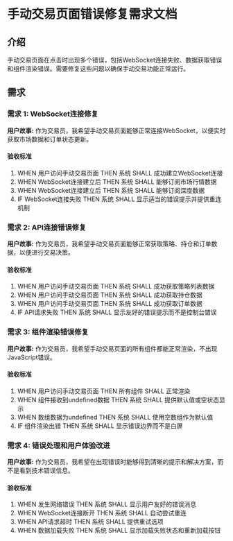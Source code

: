 # 手动交易页面错误修复需求文档

## 介绍

手动交易页面在点击时出现多个错误，包括WebSocket连接失败、数据获取错误和组件渲染错误。需要修复这些问题以确保手动交易功能正常运行。

## 需求

### 需求 1: WebSocket连接修复

**用户故事:** 作为交易员，我希望手动交易页面能够正常连接WebSocket，以便实时获取市场数据和订单状态更新。

#### 验收标准

1. WHEN 用户访问手动交易页面 THEN 系统 SHALL 成功建立WebSocket连接
2. WHEN WebSocket连接建立后 THEN 系统 SHALL 能够订阅市场行情数据
3. WHEN WebSocket连接建立后 THEN 系统 SHALL 能够订阅深度数据
4. IF WebSocket连接失败 THEN 系统 SHALL 显示适当的错误提示并提供重连机制

### 需求 2: API连接错误修复

**用户故事:** 作为交易员，我希望手动交易页面能够正常获取策略、持仓和订单数据，以便进行交易决策。

#### 验收标准

1. WHEN 用户访问手动交易页面 THEN 系统 SHALL 成功获取策略列表数据
2. WHEN 用户访问手动交易页面 THEN 系统 SHALL 成功获取持仓数据
3. WHEN 用户访问手动交易页面 THEN 系统 SHALL 成功获取订单数据
4. IF API请求失败 THEN 系统 SHALL 显示友好的错误提示而不是控制台错误

### 需求 3: 组件渲染错误修复

**用户故事:** 作为交易员，我希望手动交易页面的所有组件都能正常渲染，不出现JavaScript错误。

#### 验收标准

1. WHEN 用户访问手动交易页面 THEN 所有组件 SHALL 正常渲染
2. WHEN 组件接收到undefined数据 THEN 系统 SHALL 提供默认值或空状态显示
3. WHEN 数组数据为undefined THEN 系统 SHALL 使用空数组作为默认值
4. IF 组件渲染出错 THEN 系统 SHALL 显示错误边界而不是白屏

### 需求 4: 错误处理和用户体验改进

**用户故事:** 作为交易员，我希望在出现错误时能够得到清晰的提示和解决方案，而不是看到技术错误信息。

#### 验收标准

1. WHEN 发生网络错误 THEN 系统 SHALL 显示用户友好的错误消息
2. WHEN WebSocket连接断开 THEN 系统 SHALL 自动尝试重连
3. WHEN API请求超时 THEN 系统 SHALL 提供重试选项
4. WHEN 数据加载失败 THEN 系统 SHALL 显示加载失败状态和重新加载按钮
